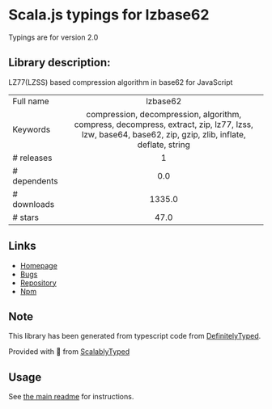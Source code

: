 
# Scala.js typings for lzbase62

Typings are for version 2.0

## Library description:
LZ77(LZSS) based compression algorithm in base62 for JavaScript

|                    |                 |
| ------------------ | :-------------: |
| Full name          | lzbase62 |
| Keywords           | compression, decompression, algorithm, compress, decompress, extract, zip, lz77, lzss, lzw, base64, base62, zip, gzip, zlib, inflate, deflate, string |
| # releases         | 1 |
| # dependents       | 0.0 |
| # downloads        | 1335.0 |
| # stars            | 47.0 |

## Links
- [Homepage](https://github.com/polygonplanet/lzbase62)
- [Bugs](https://github.com/polygonplanet/lzbase62/issues)
- [Repository](https://github.com/polygonplanet/lzbase62)
- [Npm](https://www.npmjs.com/package/lzbase62)
    


## Note
This library has been generated from typescript code from [DefinitelyTyped](https://definitelytyped.org).

Provided with :purple_heart: from [ScalablyTyped](https://github.com/oyvindberg/ScalablyTyped)

## Usage
See [the main readme](../../readme.md) for instructions.


